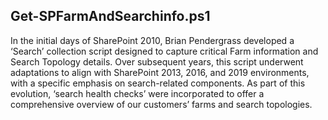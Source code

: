 Get-SPFarmAndSearchinfo.ps1
------------------------------
In the initial days of SharePoint 2010, Brian Pendergrass developed a ‘Search’ collection script designed to capture critical Farm information and Search Topology details. Over subsequent years, this script underwent adaptations to align with SharePoint 2013, 2016, and 2019 environments, with a specific emphasis on search-related components. As part of this evolution, ‘search health checks’ were incorporated to offer a comprehensive overview of our customers’ farms and search topologies.

